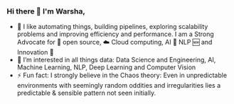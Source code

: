 ### Hi there 👋 I'm Warsha,



- 🔭 I like automating things, building pipelines, exploring scalability problems and improving efficiency and performance. I am a Strong Advocate for 📜 open source, ☁️ Cloud computing, AI 🚀 NLP 🆕 and Innovation 🤖
- 🌱 I’m interested in all things data:  Data Science and Engineering, AI, Machine Learning, NLP, Deep Learning and Computer Vision
- ⚡ Fun fact:  I strongly believe in the Chaos theory: Even in unpredictable environments with seemingly random oddities and irregularities lies a predictable & sensible pattern not seen initially.


<!--
**warsha10/warsha10** is a ✨ _special_ ✨ repository because its `README.md` (this file) appears on your GitHub profile.

Here are some ideas to get you started:

- 🔭 I’m currently working on ...
- 🌱 I’m interested in all things data:  Data Science and Engineering, AI, Machine Learning, NLP, Deep Learning and Computer Vision
- 👯 I’m looking to collaborate on 
- 🤔 I’m looking for help with ...
- 💬 Ask me about ...
- 📫 How to reach me: ...
- 😄 Pronouns: ...
- ⚡ Fun fact:  I strongly believe in the Chaos theory: Even in unpredictable environments with seemingly random oddities and irregularities lies a predictable & sensible pattern not seen initially.
-->
